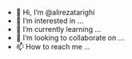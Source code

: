 - 👋 Hi, I’m @alirezatarighi
- 👀 I’m interested in ...
- 🌱 I’m currently learning ...
- 💞️ I’m looking to collaborate on ...
- 📫 How to reach me ...

<!---
alirezatarighi/alirezatarighi is a ✨ special ✨ repository because its `README.md` (this file) appears on your GitHub profile.
You can click the Preview link to take a look at your changes.
--->
